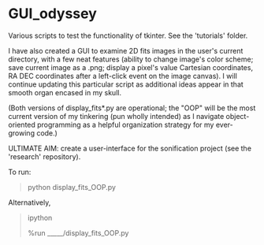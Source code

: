 # GUI_odyssey
Various scripts to test the functionality of tkinter. See the 'tutorials' folder.

I have also created a GUI to examine 2D fits images in the user's current directory, with a few neat features (ability to change image's color scheme; save current image as a .png; display a pixel's value Cartesian coordinates, RA DEC coordinates after a left-click event on the image canvas). I will continue updating this particular script as additional ideas appear in that smooth organ encased in my skull.

(Both versions of display_fits*.py are operational; the "OOP" will be the most current version of my tinkering (pun wholly intended) as I navigate object-oriented programming as a helpful organization strategy for my ever-growing code.)

ULTIMATE AIM: create a user-interface for the sonification project (see the 'research' repository).

To run: 

> python display_fits_OOP.py

Alternatively, 

> ipython
> 
> %run _____/display_fits_OOP.py
